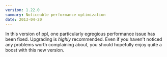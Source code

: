 ```yaml
---
version: 1.22.0
summary: Noticeable performance optimization
date: 2013-04-20
---
```


In this version of ppl, one particularly egregious performance issue has been
fixed. Upgrading is *highly* recommended. Even if you haven't noticed any
problems worth complaining about, you should hopefully enjoy quite a boost with
this new version.
